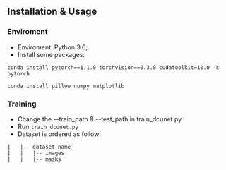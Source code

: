 ## Installation & Usage
### Enviroment
- Enviroment: Python 3.6;
- Install some packages:
```
conda install pytorch==1.1.0 torchvision==0.3.0 cudatoolkit=10.0 -c pytorch
```
```
conda install pillow numpy matplotlib
```

### Training
  + Change the --train_path & --test_path in train_dcunet.py
  + Run ```train_dcunet.py```
  + Dataset is ordered as follow:
```
|   |-- dataset_name
|   |   |-- images
|   |   |-- masks
